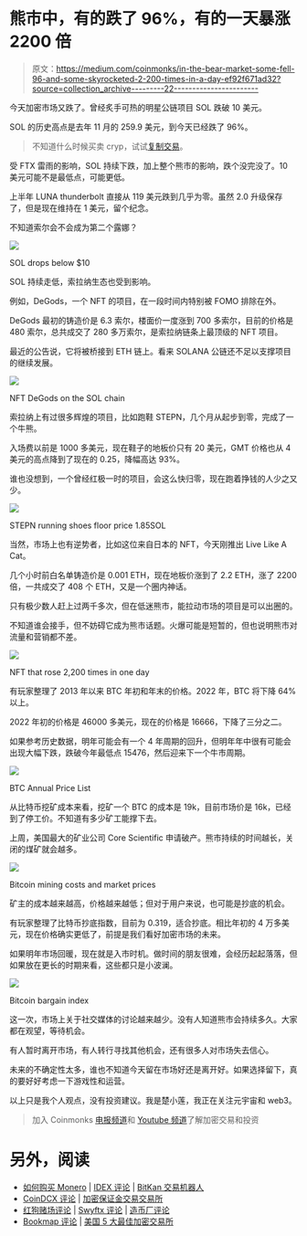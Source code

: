 # 熊市中，有的跌了 96%，有的一天暴涨 2200 倍

> 原文：<https://medium.com/coinmonks/in-the-bear-market-some-fell-96-and-some-skyrocketed-2-200-times-in-a-day-ef92f671ad32?source=collection_archive---------22----------------------->

今天加密市场又跌了。曾经炙手可热的明星公链项目 SOL 跌破 10 美元。

SOL 的历史高点是去年 11 月的 259.9 美元，到今天已经跌了 96%。

> 不知道什么时候买卖 cryp，试试[复制交易](http://coincodecap.com/go/bityard)。

受 FTX 雷雨的影响，SOL 持续下跌，加上整个熊市的影响，跌个没完没了。10 美元可能不是最低点，可能更低。

上半年 LUNA thunderbolt 直接从 119 美元跌到几乎为零。虽然 2.0 升级保存了，但是现在维持在 1 美元，留个纪念。

不知道索尔会不会成为第二个露娜？

![](img/e42517b4cb1948945ab033786c8cc527.png)

SOL drops below $10

SOL 持续走低，索拉纳生态也受到影响。

例如，DeGods，一个 NFT 的项目，在一段时间内特别被 FOMO 排除在外。

DeGods 最初的铸造价是 6.3 索尔，楼面价一度涨到 700 多索尔，目前的价格是 480 索尔，总共成交了 280 多万索尔，是索拉纳链条上最顶级的 NFT 项目。

最近的公告说，它将被桥接到 ETH 链上。看来 SOLANA 公链还不足以支撑项目的继续发展。

![](img/00b04cda22fc0fd05e862242695d2423.png)

NFT DeGods on the SOL chain

索拉纳上有过很多辉煌的项目，比如跑鞋 STEPN，几个月从起步到零，完成了一个牛熊。

入场费以前是 1000 多美元，现在鞋子的地板价只有 20 美元，GMT 价格也从 4 美元的高点降到了现在的 0.25，降幅高达 93%。

谁也没想到，一个曾经红极一时的项目，会这么快归零，现在跑着挣钱的人少之又少。

![](img/eea50d19cdd148398ff2bdf7841c1b57.png)

STEPN running shoes floor price 1.85SOL

当然，市场上也有逆势者，比如这位来自日本的 NFT，今天刚推出 Live Like A Cat。

几个小时前白名单铸造价是 0.001 ETH，现在地板价涨到了 2.2 ETH，涨了 2200 倍，一共成交了 408 个 ETH，又是一个圈内神话。

只有极少数人赶上过两千多次，但在低迷熊市，能拉动市场的项目是可以出圈的。

不知道谁会接手，但不妨碍它成为熊市话题。火爆可能是短暂的，但也说明熊市对流量和营销都不差。

![](img/3587fcd1b0a2b2a6bf8b3f2beeaff40d.png)

NFT that rose 2,200 times in one day

有玩家整理了 2013 年以来 BTC 年初和年末的价格。2022 年，BTC 将下降 64%以上。

2022 年初的价格是 46000 多美元，现在的价格是 16666，下降了三分之二。

如果参考历史数据，明年可能会有一个 4 年周期的回升，但明年年中很有可能会出现大幅下跌，跌破今年最低点 15476，然后迎来下一个牛市周期。

![](img/501b07795437e9e1039035a0f89aab0c.png)

BTC Annual Price List

从比特币挖矿成本来看，挖矿一个 BTC 的成本是 19k，目前市场价是 16k，已经到了停工价。不知道有多少矿工能撑下去。

上周，美国最大的矿业公司 Core Scientific 申请破产。熊市持续的时间越长，关闭的煤矿就会越多。

![](img/40ebee788dc06e165296ee5c0391f101.png)

Bitcoin mining costs and market prices

矿主的成本越来越高，价格越来越低；但对于用户来说，也可能是抄底的机会。

有玩家整理了比特币抄底指数，目前为 0.319，适合抄底。相比年初的 4 万多美元，现在价格确实更低了，前提是我们看好加密市场的未来。

如果明年市场回暖，现在就是入市时机。做时间的朋友很难，会经历起起落落，但如果放在更长的时期来看，这些都只是小波澜。

![](img/c534cb030b2be65dfc744d60c400052d.png)

Bitcoin bargain index

这一次，市场上关于社交媒体的讨论越来越少。没有人知道熊市会持续多久。大家都在观望，等待机会。

有人暂时离开市场，有人转行寻找其他机会，还有很多人对市场失去信心。

未来的不确定性太多，谁也不知道今天留在市场好还是离开好。如果选择留下，真的要好好考虑一下游戏性和运营。

以上只是我个人观点，没有投资建议。我是楚小莲，我正在关注元宇宙和 web3。

> 加入 Coinmonks [电报频道](https://t.me/coincodecap)和 [Youtube 频道](https://www.youtube.com/c/coinmonks/videos)了解加密交易和投资

# 另外，阅读

*   [如何购买 Monero](https://coincodecap.com/buy-monero) | [IDEX 评论](https://coincodecap.com/idex-review) | [BitKan 交易机器人](https://coincodecap.com/bitkan-trading-bot)
*   [CoinDCX 评论](/coinmonks/coindcx-review-8444db3621a2) | [加密保证金交易交易所](https://coincodecap.com/crypto-margin-trading-exchanges)
*   [红狗赌场评论](https://coincodecap.com/red-dog-casino-review) | [Swyftx 评论](https://coincodecap.com/swyftx-review) | [造币厂评论](https://coincodecap.com/coingate-review)
*   [Bookmap 评论](https://coincodecap.com/bookmap-review-2021-best-trading-software) | [美国 5 大最佳加密交易所](https://coincodecap.com/crypto-exchange-usa)